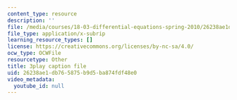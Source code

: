 ```yaml
---
content_type: resource
description: ''
file: /media/courses/18-03-differential-equations-spring-2010/26238ae1db765875b9d5ba874fdf48e0_MCrDzhpu3-s.vtt
file_type: application/x-subrip
learning_resource_types: []
license: https://creativecommons.org/licenses/by-nc-sa/4.0/
ocw_type: OCWFile
resourcetype: Other
title: 3play caption file
uid: 26238ae1-db76-5875-b9d5-ba874fdf48e0
video_metadata:
  youtube_id: null
---
```

